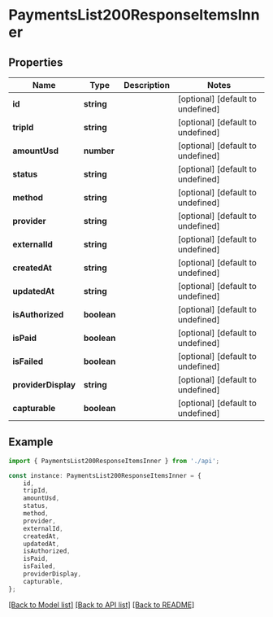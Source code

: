# PaymentsList200ResponseItemsInner


## Properties

Name | Type | Description | Notes
------------ | ------------- | ------------- | -------------
**id** | **string** |  | [optional] [default to undefined]
**tripId** | **string** |  | [optional] [default to undefined]
**amountUsd** | **number** |  | [optional] [default to undefined]
**status** | **string** |  | [optional] [default to undefined]
**method** | **string** |  | [optional] [default to undefined]
**provider** | **string** |  | [optional] [default to undefined]
**externalId** | **string** |  | [optional] [default to undefined]
**createdAt** | **string** |  | [optional] [default to undefined]
**updatedAt** | **string** |  | [optional] [default to undefined]
**isAuthorized** | **boolean** |  | [optional] [default to undefined]
**isPaid** | **boolean** |  | [optional] [default to undefined]
**isFailed** | **boolean** |  | [optional] [default to undefined]
**providerDisplay** | **string** |  | [optional] [default to undefined]
**capturable** | **boolean** |  | [optional] [default to undefined]

## Example

```typescript
import { PaymentsList200ResponseItemsInner } from './api';

const instance: PaymentsList200ResponseItemsInner = {
    id,
    tripId,
    amountUsd,
    status,
    method,
    provider,
    externalId,
    createdAt,
    updatedAt,
    isAuthorized,
    isPaid,
    isFailed,
    providerDisplay,
    capturable,
};
```

[[Back to Model list]](../README.md#documentation-for-models) [[Back to API list]](../README.md#documentation-for-api-endpoints) [[Back to README]](../README.md)
